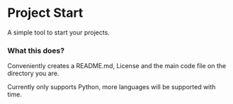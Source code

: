 # Project Start

A simple tool to start your projects.

### What this does?

Conveniently creates a README.md, License and the main code file on the directory you are.

Currently only supports Python, more languages will be supported with time.
